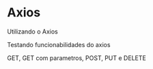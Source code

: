 # Axios
Utilizando o Axios

Testando funcionabilidades do axios 

GET, GET com parametros, POST, PUT e DELETE
